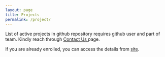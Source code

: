 ```yaml
---
layout: page
title: Projects
permalink: /project/
---
```

List of active projects in github repository requires github user and part of team. Kindly reach through <a href=https://raghunathansunil.github.io/contactus> Contact Us </a> page.

If you are already enrolled, you can access the details from <a href=github-io-app.herokuapp.com/project/> site</a>.